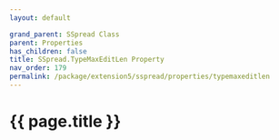 ```yaml
---
layout: default

grand_parent: SSpread Class
parent: Properties
has_children: false
title: SSpread.TypeMaxEditLen Property
nav_order: 179
permalink: /package/extension5/sspread/properties/typemaxeditlen
---
```

# {{ page.title }}